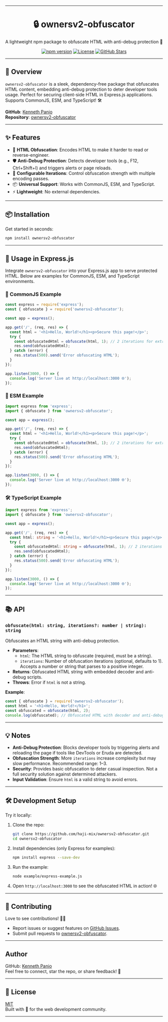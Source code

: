 
---

<p align="center">
  <h1 align="center">🔒 ownersv2-obfuscator</h1>
  <p align="center">A lightweight npm package to obfuscate HTML with anti-debug protection 🚀</p>
  <p align="center">
    <a href="https://www.npmjs.com/package/ownersv2_obfuscator"><img src="https://img.shields.io/npm/v/obfuscate-html.svg?style=flat-square" alt="npm version"></a>
    <a href="https://github.com/haji-mix/ownersv2-obfuscator/blob/main/LICENSE"><img src="https://img.shields.io/npm/l/obfuscate-html.svg?style=flat-square" alt="License"></a>
    <a href="https://github.com/haji-mix/ownersv2-obfuscator"><img src="https://img.shields.io/github/stars/haji-mix/obfuscate-html?style=flat-square" alt="GitHub Stars"></a>
  </p>
</p>

---

## 🌟 Overview

`ownersv2-obfuscator` is a sleek, dependency-free package that obfuscates HTML content, embedding anti-debug protection to deter developer tools usage. Perfect for securing client-side HTML in Express.js applications. Supports CommonJS, ESM, and TypeScript! 🛠️

**GitHub**: [Kenneth Panio](https://github.com/haji-mix)  
**Repository**: [ownersv2-obfuscator](https://github.com/haji-mix/ownersv2-obfuscator)

---

## ✨ Features

- 🔐 **HTML Obfuscation**: Encodes HTML to make it harder to read or reverse-engineer.
- 🛡️ **Anti-Debug Protection**: Detects developer tools (e.g., F12, Ctrl+Shift+I) and triggers alerts or page reloads.
- 🔄 **Configurable Iterations**: Control obfuscation strength with multiple encoding passes.
- 📦 **Universal Support**: Works with CommonJS, ESM, and TypeScript.
- ⚡ **Lightweight**: No external dependencies.

---

## 📦 Installation

Get started in seconds:

```bash
npm install ownersv2-obfuscator
```

---

## 🚀 Usage in Express.js

Integrate `ownersv2-obfuscator` into your Express.js app to serve protected HTML. Below are examples for CommonJS, ESM, and TypeScript environments.

### 🧩 CommonJS Example

```javascript
const express = require('express');
const { obfuscate } = require('ownersv2-obfuscator');

const app = express();

app.get('/', (req, res) => {
  const html = '<h1>Hello, World!</h1><p>Secure this page!</p>';
  try {
    const obfuscatedHtml = obfuscate(html, 1); // 2 iterations for extra protection
    res.send(obfuscatedHtml);
  } catch (error) {
    res.status(500).send('Error obfuscating HTML');
  }
});

app.listen(3000, () => {
  console.log('Server live at http://localhost:3000 🌐');
});
```

### 📘 ESM Example

```javascript
import express from 'express';
import { obfuscate } from 'ownersv2-obfuscator';

const app = express();

app.get('/', (req, res) => {
  const html = '<h1>Hello, World!</h1><p>Secure this page!</p>';
  try {
    const obfuscatedHtml = obfuscate(html, 1); // 2 iterations for extra protection
    res.send(obfuscatedHtml);
  } catch (error) {
    res.status(500).send('Error obfuscating HTML');
  }
});

app.listen(3000, () => {
  console.log('Server live at http://localhost:3000 🌐');
});
```

### 🛠️ TypeScript Example

```typescript
import express from 'express';
import { obfuscate } from 'ownersv2-obfuscator';

const app = express();

app.get('/', (req, res) => {
  const html: string = '<h1>Hello, World!</h1><p>Secure this page!</p>';
  try {
    const obfuscatedHtml: string = obfuscate(html, 1); // 2 iterations for extra protection
    res.send(obfuscatedHtml);
  } catch (error) {
    res.status(500).send('Error obfuscating HTML');
  }
});

app.listen(3000, () => {
  console.log('Server live at http://localhost:3000 🌐');
});
```

---

## 📚 API

### `obfuscate(html: string, iterations?: number | string): string`

Obfuscates an HTML string with anti-debug protection.

- **Parameters**:
  - `html`: The HTML string to obfuscate (required, must be a string).
  - `iterations`: Number of obfuscation iterations (optional, defaults to 1). Accepts a number or string that parses to a positive integer.
- **Returns**: Obfuscated HTML string with embedded decoder and anti-debug scripts.
- **Throws**: Error if `html` is not a string.

**Example**:

```javascript
const { obfuscate } = require('ownersv2-obfuscator');
const html = '<h1>Hello, World!</h1>';
const obfuscated = obfuscate(html, 2);
console.log(obfuscated); // Obfuscated HTML with decoder and anti-debug scripts
```

---

## 💡 Notes

- **Anti-Debug Protection**: Blocks developer tools by triggering alerts and reloading the page if tools like DevTools or Eruda are detected.
- **Obfuscation Strength**: More `iterations` increase complexity but may slow performance. Recommended range: 1–3.
- **Security**: Provides basic obfuscation to deter casual inspection. Not a full security solution against determined attackers.
- **Input Validation**: Ensure `html` is a valid string to avoid errors.

---

## 🛠️ Development Setup

Try it locally:

1. Clone the repo:
   ```bash
   git clone https://github.com/haji-mix/ownersv2-obfuscator.git
   cd ownersv2-obfuscator
   ```

2. Install dependencies (only Express for examples):
   ```bash
   npm install express --save-dev
   ```

3. Run the example:
   ```bash
   node example/express-example.js
   ```

4. Open `http://localhost:3000` to see the obfuscated HTML in action! 🌐

---

## 🤝 Contributing

Love to see contributions! 🧑‍💻  
- Report issues or suggest features on [GitHub Issues](https://github.com/haji-mix/ownersv2-obfuscator/issues).
- Submit pull requests to [ownersv2-obfuscator](https://github.com/haji-mix/ownersv2-obfuscator).

---

## Author

GitHub: [Kenneth Panio](https://github.com/haji-mix)  
Feel free to connect, star the repo, or share feedback! 🌟

---

## 📜 License

[MIT](LICENSE)  
Built with 💖 for the web development community.

---
